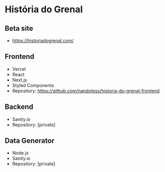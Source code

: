 # História do Grenal

## Beta site
- https://historiadogrenal.com/

## Frontend
- Vercel
- React
- Next.js
- Styled Components
- Repository: https://github.com/nandotess/historia-do-grenal-frontend

## Backend
- Sanity.io
- Repository: [private]

## Data Generator
- Node.js
- Sanity.io
- Repository: [private]
